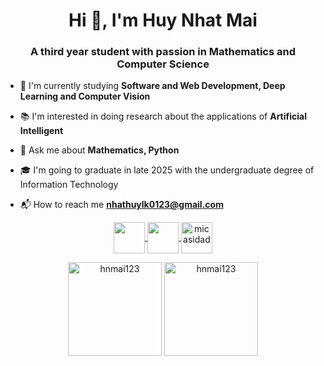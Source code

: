 <h1 align="center">Hi 👋, I'm Huy Nhat Mai</h1>
<h3 align="center">A third year student with passion in Mathematics and Computer Science</h3>

- :school: I'm currently studying **Software and Web Development, Deep Learning and Computer Vision**
  
- :books: I'm interested in doing research about the applications of **Artificial Intelligent**
  
- :speech_balloon: Ask me about **Mathematics, Python**
  
- :mortar_board: I'm going to graduate in late 2025 with the undergraduate degree of Information Technology
  
- :mailbox_with_mail: How to reach me **nhathuylk0123@gmail.com**

<p align="center">
  <a href="https://www.linkedin.com/in/nhat-huy-mai-2b46132bb/" target="blank"><img align="center" src="https://raw.githubusercontent.com/rahuldkjain/github-profile-readme-generator/master/src/images/icons/Social/linked-in-alt.svg" height="50" width="50" />
  </a>
  <a href="https://www.facebook.com/hnmai.19.09/" target="blank"><img align="center" src="https://raw.githubusercontent.com/rahuldkjain/github-profile-readme-generator/master/src/images/icons/Social/facebook.svg" height="50" width="50" />
  </a>
  <a href="https://www.instagram.com/hnmai.19.09/" target="blank"><img align="center" src="https://raw.githubusercontent.com/rahuldkjain/github-profile-readme-generator/master/src/images/icons/Social/instagram.svg" alt="micasidad" height="50" width="50" />
  </a>
</p>

<div align="center">
  <img src="https://github-readme-stats.vercel.app/api/top-langs?username=hnmai123&show_icons=true&locale=en&layout=compact" alt="hnmai123" height="150" width="auto"/>
  <img src="https://github-readme-stats.vercel.app/api?username=hnmai123&show_icons=true&locale=en" alt="hnmai123" height="150" width="auto"/>
</div>



